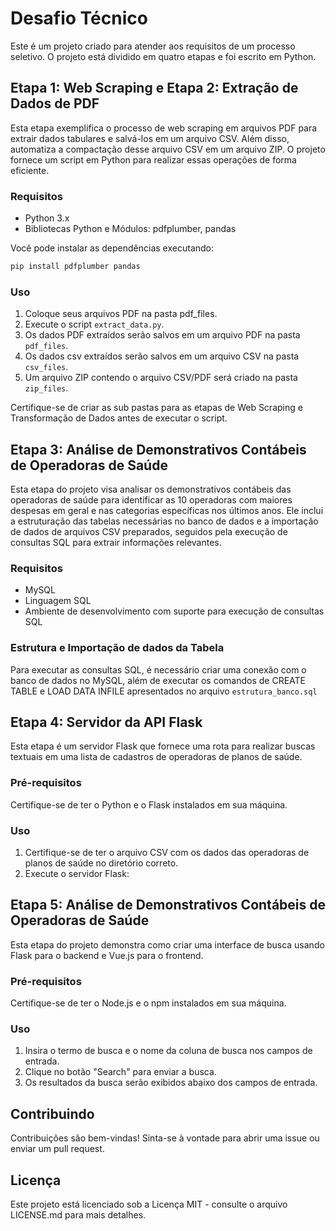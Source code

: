 # Desafio Técnico

Este é um projeto criado para atender aos requisitos de um processo seletivo. O projeto está dividido em quatro etapas e foi escrito em Python. 




## Etapa 1: Web Scraping e Etapa 2: Extração de Dados de PDF

Esta etapa exemplifica o processo de web scraping em arquivos PDF para extrair dados tabulares e salvá-los em um arquivo CSV. Além disso, automatiza a compactação desse arquivo CSV em um arquivo ZIP. O projeto fornece um script em Python para realizar essas operações de forma eficiente.

### Requisitos

- Python 3.x
- Bibliotecas Python e Módulos: pdfplumber, pandas

Você pode instalar as dependências executando:

```bash
pip install pdfplumber pandas
```

### Uso
1. Coloque seus arquivos PDF na pasta pdf_files.
2. Execute o script `extract_data.py`.
3. Os dados PDF extraídos serão salvos em um arquivo PDF na pasta `pdf_files`.
4. Os dados csv extraídos serão salvos em um arquivo CSV na pasta `csv_files`.
5. Um arquivo ZIP contendo o arquivo CSV/PDF será criado na pasta `zip_files`.

Certifique-se de criar as sub pastas para as etapas de Web Scraping e Transformação de Dados antes de executar o script.




## Etapa 3: Análise de Demonstrativos Contábeis de Operadoras de Saúde

Esta etapa do projeto visa analisar os demonstrativos contábeis das operadoras de saúde para identificar as 10 operadoras com maiores despesas em geral e nas categorias específicas nos últimos anos. Ele inclui a estruturação das tabelas necessárias no banco de dados e a importação de dados de arquivos CSV preparados, seguidos pela execução de consultas SQL para extrair informações relevantes.

### Requisitos

- MySQL
- Linguagem SQL
- Ambiente de desenvolvimento com suporte para execução de consultas SQL

### Estrutura e Importação de dados da Tabela

Para executar as consultas SQL, é necessário criar uma conexão com o banco de dados no MySQL, além de executar os comandos de CREATE TABLE e LOAD DATA INFILE apresentados no arquivo `estrutura_banco.sql`



## Etapa 4: Servidor da API Flask

Esta etapa é um servidor Flask que fornece uma rota para realizar buscas textuais em uma lista de cadastros de operadoras de planos de saúde.

### Pré-requisitos

Certifique-se de ter o Python e o Flask instalados em sua máquina.

### Uso
1. Certifique-se de ter o arquivo CSV com os dados das operadoras de planos de saúde no diretório correto.
2. Execute o servidor Flask:



## Etapa 5: Análise de Demonstrativos Contábeis de Operadoras de Saúde

Esta etapa do projeto demonstra como criar uma interface de busca usando Flask para o backend e Vue.js para o frontend.

### Pré-requisitos

Certifique-se de ter o Node.js e o npm instalados em sua máquina.

### Uso
1. Insira o termo de busca e o nome da coluna de busca nos campos de entrada.
2. Clique no botão "Search" para enviar a busca.
3. Os resultados da busca serão exibidos abaixo dos campos de entrada.




## Contribuindo
Contribuições são bem-vindas! Sinta-se à vontade para abrir uma issue ou enviar um pull request.

## Licença
Este projeto está licenciado sob a Licença MIT - consulte o arquivo LICENSE.md para mais detalhes.